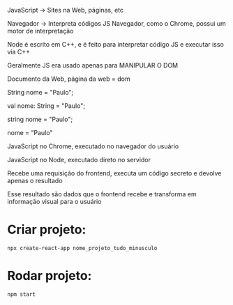 JavaScript -> Sites na Web, páginas, etc

Navegador -> Interpreta códigos JS
Navegador, como o Chrome, possui um motor de interpretação

Node é escrito em C++, e é feito para interpretar código JS e executar isso via C++

Geralmente JS era usado apenas para MANIPULAR O DOM

Documento da Web, página da web = dom

String nome = "Paulo";

val nome: String = "Paulo";

string nome = "Paulo";

nome = "Paulo"


JavaScript no Chrome, executado no navegador do usuário

JavaScript no Node, executado direto no servidor

Recebe uma requisição do frontend, executa um código secreto e devolve apenas o resultado

Esse resultado são dados que o frontend recebe e transforma em informação visual para o usuário


# Criar projeto:
`npx create-react-app nome_projeto_tudo_minusculo`

# Rodar projeto:
`npm start`
